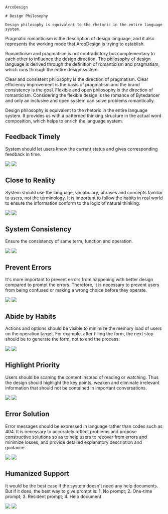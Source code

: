 `````
ArcoDesign

# Design Philosophy

Design philosophy is equivalent to the rhetoric in the entire language system.
`````

Pragmatic romanticism is the description of design language, and it also represents the working mode that ArcoDesign is trying to establish.

Romanticism and pragmatism is not contradictory but complementary to each other to influence the design direction. The philosophy of design language is derived through the definition of romanticism and pragmatism, which runs through the entire design system.

Clear and consistent philosophy is the direction of pragmatism. Clear efficiency improvement is the basis of pragmatism and the brand consistency is the goal. Flexible and open philosophy is the direction of romanticism. Considering the flexible design is the romance of Bytedancer and only an inclusive and open system can solve problems romantically.

Design philosophy is equivalent to the rhetoric in the entire language system. It provides us with a patterned thinking structure in the actual word composition, which helps to enrich the language system.

## Feedback Timely

System should let users know the current status and gives corresponding feedback in time.

<div class="markdown-img-layout-2">
  <img src="https://p1-arco.byteimg.com/tos-cn-i-uwbnlip3yd/86637c6b07fe4c69950a27e1c83eb721~tplv-uwbnlip3yd-image.image" />
  <img src="https://p1-arco.byteimg.com/tos-cn-i-uwbnlip3yd/b52ca739a9074b5caabce0a5a2d2a4c0~tplv-uwbnlip3yd-image.image" />
</div>

## Close to Reality

System should use the language, vocabulary, phrases and concepts familiar to users, not the terminology. It is important to follow the habits in real world to ensure the information conform to the logic of natural thinking.

<div class="markdown-img-layout-2">
  <img src="https://p1-arco.byteimg.com/tos-cn-i-uwbnlip3yd/09f80efb16a14692b0fee772a611d8ef~tplv-uwbnlip3yd-image.image" />
  <img src="https://p1-arco.byteimg.com/tos-cn-i-uwbnlip3yd/709d40c43a504087853c72ff6bf82907~tplv-uwbnlip3yd-image.image" />
</div>

## System Consistency

Ensure the consistency of same term, function and operation.

<div class="markdown-img-layout-2">
  <img src="https://p1-arco.byteimg.com/tos-cn-i-uwbnlip3yd/3e4270a9f0f14024ac4f231aba736ca3~tplv-uwbnlip3yd-image.image" />
  <img src="https://p1-arco.byteimg.com/tos-cn-i-uwbnlip3yd/ef6750c80a0c4fb59442816afb0609b7~tplv-uwbnlip3yd-image.image" />
</div>

## Prevent Errors

It's more important to prevent errors from happening with better design compared to prompt the errors. Therefore, it is necessary to prevent users from being confused or making a wrong choice before they operate.

<div class="markdown-img-layout-2">
  <img src="https://p1-arco.byteimg.com/tos-cn-i-uwbnlip3yd/bc548f315bd34372a0e9d63de1be46de~tplv-uwbnlip3yd-image.image" />
  <img src="https://p1-arco.byteimg.com/tos-cn-i-uwbnlip3yd/0e1c9fc850604e6fb8602e68a7885055~tplv-uwbnlip3yd-image.image" />
</div>

## Abide by Habits

Actions and options should be visible to minimize the memory load of users on the operation target. For example, after filling the form, the next stop should be to generate the form, not to end the process.

<div class="markdown-img-layout-2">
  <img src="https://p1-arco.byteimg.com/tos-cn-i-uwbnlip3yd/53d95b93fc3347238a52bf1edbe9748c~tplv-uwbnlip3yd-image.image" />
  <img src="https://p1-arco.byteimg.com/tos-cn-i-uwbnlip3yd/47582ea07f3342d59a27433f04c0b1f2~tplv-uwbnlip3yd-image.image" />
</div>

## Highlight Priority

Users should be scaning the content instead of reading or watching. Thus the design should highlight the key points, weaken and eliminate irrelevant information that should not be contained in important conversations.

<div class="markdown-img-layout-2">
  <img src="https://p1-arco.byteimg.com/tos-cn-i-uwbnlip3yd/78989683d6404a738d6ad8661e54c1c8~tplv-uwbnlip3yd-image.image" />
  <img src="https://p1-arco.byteimg.com/tos-cn-i-uwbnlip3yd/484bbb79baec42e7961f97f73f0f44ad~tplv-uwbnlip3yd-image.image" />
</div>

## Error Solution

Error messages should be expressed in language rather than codes such as 404. It is necessary to accurately reflect problems and propose constructive solutions so as to help users to recover from errors and minimize losses, and provide detailed explanatory description and guidance.

<div class="markdown-img-layout-2">
  <img src="https://p1-arco.byteimg.com/tos-cn-i-uwbnlip3yd/cf75415b29604fbda0a3c0f766e437cd~tplv-uwbnlip3yd-image.image" />
  <img src="https://p1-arco.byteimg.com/tos-cn-i-uwbnlip3yd/f182cf37c8a142488899969923d9c117~tplv-uwbnlip3yd-image.image" />
</div>

## Humanized Support

It would be the best case if the system doesn't need any help documents. But if it does, the best way to give prompt is: 1. No prompt; 2. One-time prompt; 3. Resident prompt; 4. Help document

<div class="markdown-img-layout-2">
  <img src="https://p1-arco.byteimg.com/tos-cn-i-uwbnlip3yd/509fd456ea314f6181ab13719debf301~tplv-uwbnlip3yd-image.image" />
  <img src="https://p1-arco.byteimg.com/tos-cn-i-uwbnlip3yd/ddecf7c49897471e8dfb1ec581bdbd9a~tplv-uwbnlip3yd-image.image" />
</div>
